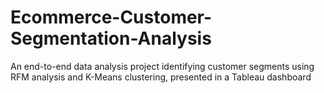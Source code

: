 # Ecommerce-Customer-Segmentation-Analysis
An end-to-end data analysis project identifying customer segments using RFM analysis and K-Means clustering, presented in a Tableau dashboard
